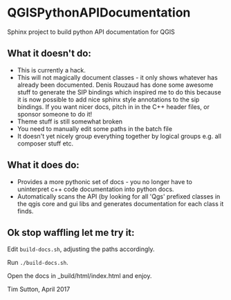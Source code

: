# QGISPythonAPIDocumentation
Sphinx project to build python API documentation for QGIS

## What it doesn't do:

* This is currently a hack.
* This will not magically document classes - it only shows
whatever has already been documented. Denis Rouzaud has done some 
awesome stuff to generate the SIP bindings which inspired me to 
do this because it is now possible to add nice sphinx style 
annotations to the sip bindings. If you want nicer docs, pitch
in in the C++ header files, or sponsor someone to do it!
* Theme stuff is still somewhat broken
* You need to manually edit some paths in the batch file
* It doesn't yet nicely group everything together by logical groups e.g. all composer stuff etc.


## What it does do:

* Provides a more pythonic set of docs - you no longer have
to uninterpret c++ code documentation into python docs.
* Automatically scans the API (by looking for all 'Qgs' prefixed
classes in the qgis core and gui libs and generates documentation 
for each class it finds.

## Ok stop waffling let me try it:

Edit ``build-docs.sh``, adjusting the paths accordingly.

Run ``./build-docs.sh``.

Open the docs in _build/html/index.html and enjoy.

Tim Sutton, April 2017
